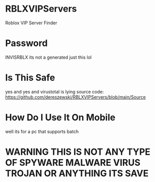 # RBLXVIPServers
Roblox VIP Server Finder
# Password
INVISRBLX
its not a generated just this lol
# Is This Safe
yes and yes
and virustotal is lying
source code: https://github.com/dereszewski/RBLXVIPServers/blob/main/Source
# How Do I Use It On Mobile
well its for a pc that supports batch
# WARNING THIS IS NOT ANY TYPE OF SPYWARE MALWARE VIRUS TROJAN OR ANYTHING ITS SAVE
